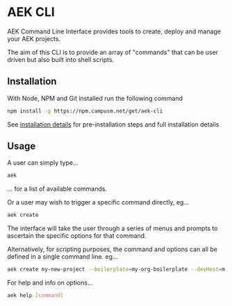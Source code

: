 # AEK CLI

AEK Command Line Interface provides tools to create, deploy and manage your AEK projects.

The aim of this CLI is to provide an array of "commands" that can be user driven but also built into shell scripts.

## Installation

With Node, NPM and Git installed run the following command

```bash
npm install -g https://npm.campusm.net/get/aek-cli
```

See [installation details](pages/20-installation/10-installation-details) for pre-installation steps and full installation details 

## Usage

A user can simply type...

```bash
aek
```
... for a list of available commands.

Or a user may wish to trigger a specific command directly, eg...

```bash
aek create
```
The interface will take the user through a series of menus and prompts to ascertain the specific options for that command.

Alternatively, for scripting purposes, the command and options can all be defined in a single command line. eg...
```bash
aek create my-new-project --boilerplate=my-org-boilerplate --devHost=m.campusm.org
```

For help and info on options...
```bash
aek help [command]
```
